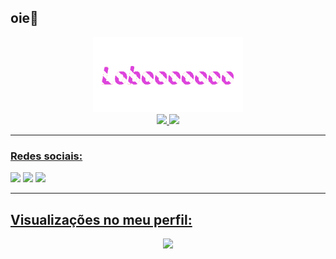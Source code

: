 
 ## oie:wolf:

<div align="center">
  <img alt="lobooooooo" height="120" src="files/lobo-name.gif"><br>
  <a href="https://github.com/Lobooooooo14">
  <img height="150em" src="https://github-readme-stats.vercel.app/api?username=Lobooooooo14&show_icons=true&title_color=24A7FF&text_color=cccccc&bg_color=00000000&hide_border=true&icon_color=4F8CC9&hide_title=true&count_private=true"/>
  <img height="150em" src="https://github-readme-stats.vercel.app/api/top-langs/?username=Lobooooooo14&&layout=compact&show_icons=true&title_color=24A7FF&text_color=cccccc&bg_color=00000000&hide_border=true&icon_color=00000000&count_private=true"/>
</div>

<!--
 ##### Linguagens:

<div style="display: inline_block">
  <img align="center" alt="Python" height="40" width="40" src="files/py-png.gif">
</div>
-->
<hr>

<!--
 ##### OS:

<div style="display: inline_block">
  <img align="center" alt="android" height="25" width="40" src="files/android.gif">
</div>


<hr>

 ##### IDEs:

<div style="display: inline_block">
  <img align="center" alt="googleColab" height="30" width="30" src="https://colab.research.google.com/img/colab_favicon_256px.png">
  <img align="center" alt="Pydroid" height="30" width="30" src="files/Pydroid3.gif">
  <img align="center" alt="termux" height="30" width="30" src="files/Termux.gif">
  <img align="center" alt="QPython" height="30" width="30" src="https://play-lh.googleusercontent.com/i3mDiwxhA3hz0idCn8vMWmn30QvyCZlOEna5VQqbInKIcPyhyl4ZUGtvXy_Ex6wauJYS">
  <img align="center" alt="repl.it" height="30" width="30" src="files/Repl it.gif">
</div>
-->

 ### Redes sociais:
 
<div> 
  <a href="https://youtube.com/channel/UCPmFk2-4Ra4mI_RAS239vKg" target="_blank"><img src="https://img.shields.io/badge/YouTube-FF0000?style=for-the-badge&logo=youtube&logoColor=white" target="_blank"></a>
  <a href="https://youtube.com/channel/UCT8_OLl6Mvb7EDMNbbztdLg" target="_blank"><img src="https://img.shields.io/badge/YouTube-FF0000?style=for-the-badge&logo=youtube&logoColor=black" target="_blank"></a>
  <a href="https://discord.com/users/783120232134082580"><img src="https://img.shields.io/badge/discord-7289da?style=for-the-badge&logo=discord&logoColor=white"/>
</div>

<hr>

 ## Visualizações no meu perfil:<br>

 <p align="center"> 
   <img alingn="center" src="https://profile-counter.glitch.me/Lobooooooo14/count.svg" />
 </p>
